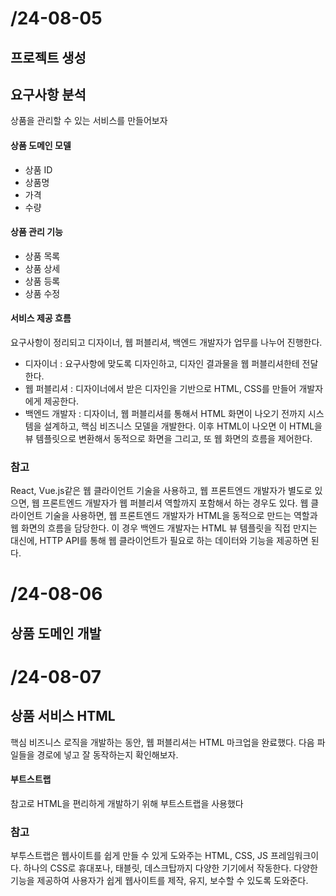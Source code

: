 # /24-08-05
## 프로젝트 생성

## 요구사항 분석
상품을 관리할 수 있는 서비스를 만들어보자

#### 상품 도메인 모델
- 상품 ID
- 상품명
- 가격
- 수량

#### 상품 관리 기능
- 상품 목록
- 상품 상세
- 상품 등록
- 상품 수정

#### 서비스 제공 흐름
요구사항이 정리되고 디자이너, 웹 퍼블리셔, 백엔드 개발자가 업무를 나누어 진행한다.
- 디자이너 : 요구사항에 맞도록 디자인하고, 디자인 결과물을 웹 퍼블리셔한테 전달한다.
- 웹 퍼블리셔 : 디자이너에서 받은 디자인을 기반으로 HTML, CSS를 만들어 개발자에게 제공한다.
- 백엔드 개발자 : 디자이너, 웹 퍼블리셔를 통해서 HTML 화면이 나오기 전까지 시스템을 설계하고, 핵심 비즈니스 모델을 개발한다.
               이후 HTML이 나오면 이 HTML을 뷰 템플릿으로 변환해서 동적으로 화면을 그리고, 또 웹 화면의 흐름을 제어한다.

### 참고
React, Vue.js같은 웹 클라이언트 기술을 사용하고, 웹 프론트엔드 개발자가 별도로 있으면, 웹 프론트엔드 개발자가 웹 퍼블리셔 역할까지 포함해서 하는 경우도 있다.
웹 클라이언트 기술을 사용하면, 웹 프론트엔드 개발자가 HTML을 동적으로 만드는 역할과 웹 화면의 흐름을 담당한다.
이 경우 백엔드 개발자는 HTML 뷰 템플릿을 직접 만지는 대신에, HTTP API를 통해 웹 클라이언트가 필요로 하는 데이터와 기능을 제공하면 된다.

# /24-08-06
## 상품 도메인 개발

# /24-08-07
## 상품 서비스 HTML
핵심 비즈니스 로직을 개발하는 동안, 웹 퍼블리셔는 HTML 마크업을 완료했다.
다음 파일들을 경로에 넣고 잘 동작하는지 확인해보자.

#### 부트스트랩
참고로 HTML을 편리하게 개발하기 위해 부트스트랩을 사용했다

### 참고
부투스트랩은 웹사이트를 쉽게 만들 수 있게 도와주는 HTML, CSS, JS 프레임워크이다.
하나의 CSS로 휴대포나, 태블릿, 데스크탑까지 다양한 기기에서 작동한다.
다양한 기능을 제공하여 사용자가 쉽게 웹사이트를 제작, 유지, 보수할 수 있도록 도와준다.

